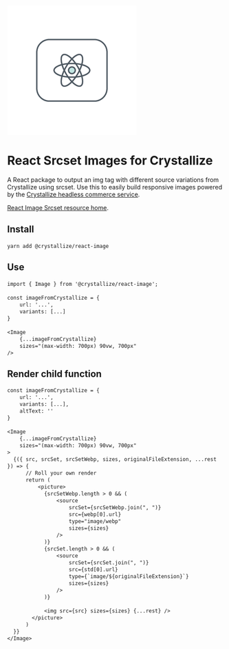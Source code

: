 ![alt text](https://raw.githubusercontent.com/CrystallizeAPI/react-image/HEAD/media/logo.png 'An illustration of an atom')

# React Srcset Images for Crystallize

A React package to output an img tag with different source variations from Crystallize using srcset. Use this to easily build responsive images powered by the [Crystallize headless commerce service](https://crystallize.com/).

[React Image Srcset resource home](https://crystallize.com/developers/react-components/react-image-srcset).

## Install

```
yarn add @crystallize/react-image
```

## Use

```
import { Image } from '@crystallize/react-image';

const imageFromCrystallize = {
    url: '...',
    variants: [...]
}

<Image
    {...imageFromCrystallize}
    sizes="(max-width: 700px) 90vw, 700px"
/>
```

## Render child function

```
const imageFromCrystallize = {
    url: '...',
    variants: [...],
    altText: ''
}

<Image
    {...imageFromCrystallize}
    sizes="(max-width: 700px) 90vw, 700px"
>
  {({ src, srcSet, srcSetWebp, sizes, originalFileExtension, ...rest }) => {
      // Roll your own render
      return (
          <picture>
            {srcSetWebp.length > 0 && (
                <source
                    srcSet={srcSetWebp.join(", ")}
                    src={webp[0].url}
                    type="image/webp"
                    sizes={sizes}
                />
            )}
            {srcSet.length > 0 && (
                <source
                    srcSet={srcSet.join(", ")}
                    src={std[0].url}
                    type={`image/${originalFileExtension}`}
                    sizes={sizes}
                />
            )}

            <img src={src} sizes={sizes} {...rest} />
        </picture>
      )
  }}
</Image>
```
